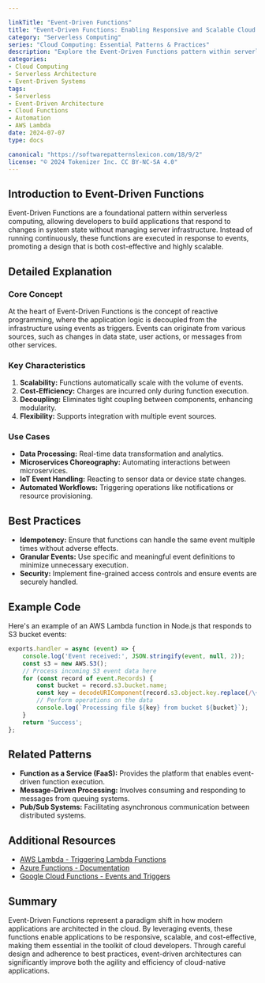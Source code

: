 ```yaml
---

linkTitle: "Event-Driven Functions"
title: "Event-Driven Functions: Enabling Responsive and Scalable Cloud Architectures"
category: "Serverless Computing"
series: "Cloud Computing: Essential Patterns & Practices"
description: "Explore the Event-Driven Functions pattern within serverless computing, detailing how it leverages events to trigger execution, ensuring responsiveness, cost-efficiency, and scalability in cloud-native applications."
categories:
- Cloud Computing
- Serverless Architecture
- Event-Driven Systems
tags:
- Serverless
- Event-Driven Architecture
- Cloud Functions
- Automation
- AWS Lambda
date: 2024-07-07
type: docs

canonical: "https://softwarepatternslexicon.com/18/9/2"
license: "© 2024 Tokenizer Inc. CC BY-NC-SA 4.0"
---
```


## Introduction to Event-Driven Functions

Event-Driven Functions are a foundational pattern within serverless computing, allowing developers to build applications that respond to changes in system state without managing server infrastructure. Instead of running continuously, these functions are executed in response to events, promoting a design that is both cost-effective and highly scalable.

## Detailed Explanation

### Core Concept

At the heart of Event-Driven Functions is the concept of reactive programming, where the application logic is decoupled from the infrastructure using events as triggers. Events can originate from various sources, such as changes in data state, user actions, or messages from other services.

### Key Characteristics

1. **Scalability:** Functions automatically scale with the volume of events.
2. **Cost-Efficiency:** Charges are incurred only during function execution.
3. **Decoupling:** Eliminates tight coupling between components, enhancing modularity.
4. **Flexibility:** Supports integration with multiple event sources.


### Use Cases

- **Data Processing:** Real-time data transformation and analytics.
- **Microservices Choreography:** Automating interactions between microservices.
- **IoT Event Handling:** Reacting to sensor data or device state changes.
- **Automated Workflows:** Triggering operations like notifications or resource provisioning.

## Best Practices

- **Idempotency:** Ensure that functions can handle the same event multiple times without adverse effects.
- **Granular Events:** Use specific and meaningful event definitions to minimize unnecessary execution.
- **Security:** Implement fine-grained access controls and ensure events are securely handled.

## Example Code

Here's an example of an AWS Lambda function in Node.js that responds to S3 bucket events:

```javascript
exports.handler = async (event) => {
    console.log('Event received:', JSON.stringify(event, null, 2));
    const s3 = new AWS.S3();
    // Process incoming S3 event data here
    for (const record of event.Records) {
        const bucket = record.s3.bucket.name;
        const key = decodeURIComponent(record.s3.object.key.replace(/\+/g, ' '));
        // Perform operations on the data
        console.log(`Processing file ${key} from bucket ${bucket}`);
    }
    return 'Success';
};
```

## Related Patterns

- **Function as a Service (FaaS):** Provides the platform that enables event-driven function execution.
- **Message-Driven Processing:** Involves consuming and responding to messages from queuing systems.
- **Pub/Sub Systems:** Facilitating asynchronous communication between distributed systems.

## Additional Resources

- [AWS Lambda - Triggering Lambda Functions](https://aws.amazon.com/lambda/)
- [Azure Functions - Documentation](https://learn.microsoft.com/en-us/azure/azure-functions/)
- [Google Cloud Functions - Events and Triggers](https://cloud.google.com/functions/docs)

## Summary

Event-Driven Functions represent a paradigm shift in how modern applications are architected in the cloud. By leveraging events, these functions enable applications to be responsive, scalable, and cost-effective, making them essential in the toolkit of cloud developers. Through careful design and adherence to best practices, event-driven architectures can significantly improve both the agility and efficiency of cloud-native applications.
